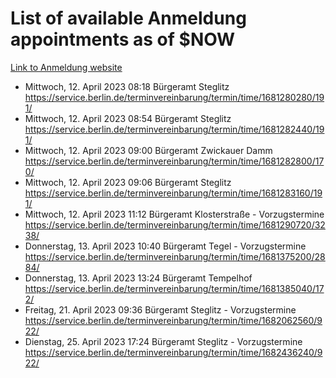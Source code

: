 # List of available Anmeldung appointments as of $NOW
[Link to Anmeldung website](https://service.berlin.de/terminvereinbarung/termin/tag.php?termin=1&anliegen[]=120686&dienstleisterlist=122210,122217,327316,122219,327312,122227,327314,122231,327346,122243,327348,122254,122252,329742,122260,329745,122262,329748,122271,327278,122273,327274,122277,327276,330436,122280,327294,122282,327290,122284,327292,122291,327270,122285,327266,122286,327264,122296,327268,150230,329760,122297,327286,122294,327284,122312,329763,122314,329775,122304,327330,122311,327334,122309,327332,317869,122281,327352,122279,329772,122283,122276,327324,122274,327326,122267,329766,122246,327318,122251,327320,122257,327322,122208,327298,122226,327300&herkunft=http%3A%2F%2Fservice.berlin.de%2Fdienstleistung%2F120686%2F)
- Mittwoch, 12. April 2023 08:18 Bürgeramt Steglitz https://service.berlin.de/terminvereinbarung/termin/time/1681280280/191/
- Mittwoch, 12. April 2023 08:54 Bürgeramt Steglitz https://service.berlin.de/terminvereinbarung/termin/time/1681282440/191/
- Mittwoch, 12. April 2023 09:00 Bürgeramt Zwickauer Damm https://service.berlin.de/terminvereinbarung/termin/time/1681282800/170/
- Mittwoch, 12. April 2023 09:06 Bürgeramt Steglitz https://service.berlin.de/terminvereinbarung/termin/time/1681283160/191/
- Mittwoch, 12. April 2023 11:12 Bürgeramt Klosterstraße - Vorzugstermine https://service.berlin.de/terminvereinbarung/termin/time/1681290720/3238/
- Donnerstag, 13. April 2023 10:40 Bürgeramt Tegel - Vorzugstermine https://service.berlin.de/terminvereinbarung/termin/time/1681375200/2884/
- Donnerstag, 13. April 2023 13:24 Bürgeramt Tempelhof https://service.berlin.de/terminvereinbarung/termin/time/1681385040/172/
- Freitag, 21. April 2023 09:36 Bürgeramt Steglitz - Vorzugstermine https://service.berlin.de/terminvereinbarung/termin/time/1682062560/922/
- Dienstag, 25. April 2023 17:24 Bürgeramt Steglitz - Vorzugstermine https://service.berlin.de/terminvereinbarung/termin/time/1682436240/922/
